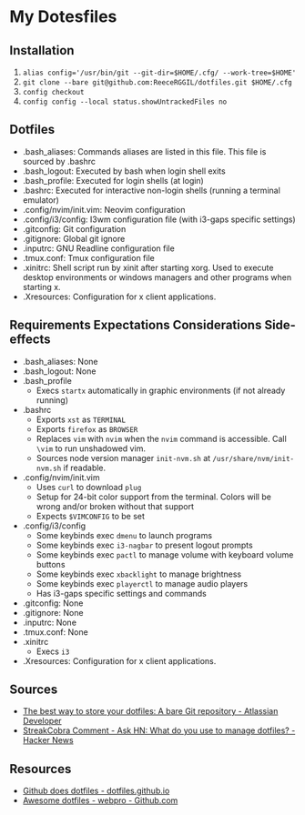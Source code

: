 # My Dotesfiles

## Installation

1. `alias config='/usr/bin/git --git-dir=$HOME/.cfg/ --work-tree=$HOME'`
2. `git clone --bare git@github.com:ReeceRGGIL/dotfiles.git $HOME/.cfg`
3. `config checkout`
4. `config config --local status.showUntrackedFiles no`

## Dotfiles

- .bash_aliases: Commands aliases are listed in this file. This file is sourced by .bashrc
- .bash_logout: Executed by bash when login shell exits
- .bash_profile: Executed for login shells (at login)
- .bashrc: Executed for interactive non-login shells (running a terminal emulator)
- .config/nvim/init.vim: Neovim configuration
- .config/i3/config: I3wm configuration file (with i3-gaps specific settings)
- .gitconfig: Git configuration
- .gitignore: Global git ignore
- .inputrc: GNU Readline configuration file
- .tmux.conf: Tmux configuration file
- .xinitrc: Shell script run by xinit after starting xorg. Used to execute desktop environments or windows managers and other programs when starting x.
- .Xresources: Configuration for x client applications.

## Requirements Expectations Considerations Side-effects

- .bash_aliases: None
- .bash_logout: None
- .bash_profile
    - Execs `startx` automatically in graphic environments (if not already running)
- .bashrc
    - Exports `xst` as `TERMINAL`
    - Exports `firefox` as `BROWSER`
    - Replaces `vim` with `nvim` when the `nvim` command is accessible. Call `\vim` to run unshadowed vim.
    - Sources node version manager `init-nvm.sh` at `/usr/share/nvm/init-nvm.sh` if readable.
- .config/nvim/init.vim
    - Uses `curl` to download `plug`
    - Setup for 24-bit color support from the terminal. Colors will be wrong and/or broken without that support
    - Expects `$VIMCONFIG` to be set
- .config/i3/config
    - Some keybinds exec `dmenu` to launch programs
    - Some keybinds exec `i3-nagbar` to present logout prompts
    - Some keybinds exec `pactl` to manage volume with keyboard volume buttons
    - Some keybinds exec `xbacklight` to manage brightness
    - Some keybinds exec `playerctl` to manage audio players
    - Has i3-gaps specific settings and commands
- .gitconfig: None
- .gitignore: None
- .inputrc: None
- .tmux.conf: None
- .xinitrc 
    - Execs `i3`
- .Xresources: Configuration for x client applications.

## Sources

- [The best way to store your dotfiles: A bare Git repository - Atlassian Developer](https://developer.atlassian.com/blog/2016/02/best-way-to-store-dotfiles-git-bare-repo/)
- [StreakCobra Comment - Ask HN: What do you use to manage dotfiles? - Hacker News](https://news.ycombinator.com/item?id=11070797)

## Resources

- [Github does dotfiles - dotfiles.github.io](gitfiles.github.io)
- [Awesome dotfiles - webpro - Github.com](https://github.com/webpro/awesome-dotfiles)
